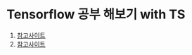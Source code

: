 # Tensorflow 공부 해보기 with TS

1. [참고사이트](https://www.tensorflow.org/js/tutorials/training/handwritten_digit_cnn?authuser=1)
2. [참고사이트](https://codelabs.developers.google.com/?cat=TensorFlow)

